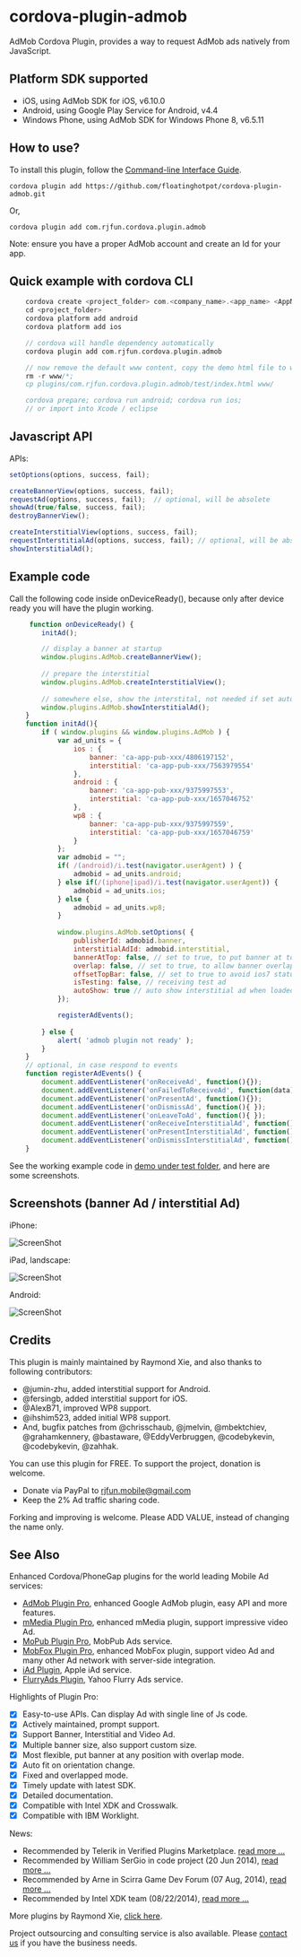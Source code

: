 # cordova-plugin-admob #

AdMob Cordova Plugin, provides a way to request AdMob ads natively from JavaScript. 

## Platform SDK supported ##

* iOS, using AdMob SDK for iOS, v6.10.0
* Android, using Google Play Service for Android, v4.4
* Windows Phone, using AdMob SDK for Windows Phone 8, v6.5.11

## How to use? ##
To install this plugin, follow the [Command-line Interface Guide](http://cordova.apache.org/docs/en/edge/guide_cli_index.md.html#The%20Command-line%20Interface).

    cordova plugin add https://github.com/floatinghotpot/cordova-plugin-admob.git
    
Or,

    cordova plugin add com.rjfun.cordova.plugin.admob

Note: ensure you have a proper AdMob account and create an Id for your app.

## Quick example with cordova CLI ##
```c
    cordova create <project_folder> com.<company_name>.<app_name> <AppName>
    cd <project_folder>
    cordova platform add android
    cordova platform add ios

    // cordova will handle dependency automatically
    cordova plugin add com.rjfun.cordova.plugin.admob

    // now remove the default www content, copy the demo html file to www
    rm -r www/*;
    cp plugins/com.rjfun.cordova.plugin.admob/test/index.html www/

    cordova prepare; cordova run android; cordova run ios;
    // or import into Xcode / eclipse
```

## Javascript API ##

APIs:
```javascript
setOptions(options, success, fail);

createBannerView(options, success, fail);
requestAd(options, success, fail);  // optional, will be absolete
showAd(true/false, success, fail); 
destroyBannerView();

createInterstitialView(options, success, fail);
requestInterstitialAd(options, success, fail); // optional, will be absolete
showInterstitialAd();
```

## Example code ##
Call the following code inside onDeviceReady(), because only after device ready you will have the plugin working.
```javascript
     function onDeviceReady() {
        initAd();

        // display a banner at startup
        window.plugins.AdMob.createBannerView();
        
        // prepare the interstitial
        window.plugins.AdMob.createInterstitialView();
        
        // somewhere else, show the interstital, not needed if set autoShow = true
        window.plugins.AdMob.showInterstitialAd();
    }
    function initAd(){
        if ( window.plugins && window.plugins.AdMob ) {
    	    var ad_units = {
				ios : {
					banner: 'ca-app-pub-xxx/4806197152',
					interstitial: 'ca-app-pub-xxx/7563979554'
				},
				android : {
					banner: 'ca-app-pub-xxx/9375997553',
					interstitial: 'ca-app-pub-xxx/1657046752'
				},
				wp8 : {
					banner: 'ca-app-pub-xxx/9375997559',
					interstitial: 'ca-app-pub-xxx/1657046759'
				}
    	    };
    	    var admobid = "";
    	    if( /(android)/i.test(navigator.userAgent) ) {
    	    	admobid = ad_units.android;
    	    } else if(/(iphone|ipad)/i.test(navigator.userAgent)) {
    	    	admobid = ad_units.ios;
    	    } else {
    	    	admobid = ad_units.wp8;
    	    }
            
            window.plugins.AdMob.setOptions( {
                publisherId: admobid.banner,
                interstitialAdId: admobid.interstitial,
                bannerAtTop: false, // set to true, to put banner at top
                overlap: false, // set to true, to allow banner overlap webview
                offsetTopBar: false, // set to true to avoid ios7 status bar overlap
                isTesting: false, // receiving test ad
                autoShow: true // auto show interstitial ad when loaded
            });

            registerAdEvents();
            
        } else {
            alert( 'admob plugin not ready' );
        }
    }
	// optional, in case respond to events
    function registerAdEvents() {
    	document.addEventListener('onReceiveAd', function(){});
        document.addEventListener('onFailedToReceiveAd', function(data){});
        document.addEventListener('onPresentAd', function(){});
        document.addEventListener('onDismissAd', function(){ });
        document.addEventListener('onLeaveToAd', function(){ });
        document.addEventListener('onReceiveInterstitialAd', function(){ });
        document.addEventListener('onPresentInterstitialAd', function(){ });
        document.addEventListener('onDismissInterstitialAd', function(){ });
    }
```

See the working example code in [demo under test folder](test/index.html), and here are some screenshots.
 
## Screenshots (banner Ad / interstitial Ad) ##

iPhone:

![ScreenShot](demo/admob-iphone.jpg)

iPad, landscape:

![ScreenShot](demo/admob-ipad-landscape.jpg)

Android:

![ScreenShot](demo/admob-android.jpg)

## Credits ##

This plugin is mainly maintained by Raymond Xie, and also thanks to following contributors:

* @jumin-zhu, added interstitial support for Android.
* @fersingb, added interstitial support for iOS.
* @AlexB71, improved WP8 support.
* @ihshim523, added initial WP8 support.
* And, bugfix patches from @chrisschaub, @jmelvin, @mbektchiev, @grahamkennery, @bastaware, @EddyVerbruggen, @codebykevin, @codebykevin, @zahhak.

You can use this plugin for FREE. To support the project, donation is welcome.

* Donate via PayPal to rjfun.mobile@gmail.com
* Keep the 2% Ad traffic sharing code.

Forking and improving is welcome. Please ADD VALUE, instead of changing the name only.

## See Also ##

Enhanced Cordova/PhoneGap plugins for the world leading Mobile Ad services:

* [AdMob Plugin Pro](https://github.com/floatinghotpot/cordova-admob-pro), enhanced Google AdMob plugin, easy API and more features.
* [mMedia Plugin Pro](https://github.com/floatinghotpot/cordova-plugin-mmedia), enhanced mMedia plugin, support impressive video Ad.
* [MoPub Plugin Pro](https://github.com/floatinghotpot/cordova-plugin-mopub), MobPub Ads service.
* [MobFox Plugin Pro](https://github.com/floatinghotpot/cordova-mobfox-pro), enhanced MobFox plugin, support video Ad and many other Ad network with server-side integration.
* [iAd Plugin](https://github.com/floatinghotpot/cordova-plugin-iad), Apple iAd service. 
* [FlurryAds Plugin](https://github.com/floatinghotpot/cordova-plugin-flurry), Yahoo Flurry Ads service.

Highlights of Plugin Pro:
- [x] Easy-to-use APIs. Can display Ad with single line of Js code.
- [x] Actively maintained, prompt support.
- [x] Support Banner, Interstitial and Video Ad.
- [x] Multiple banner size, also support custom size.
- [x] Most flexible, put banner at any position with overlap mode.
- [x] Auto fit on orientation change.
- [x] Fixed and overlapped mode.
- [x] Timely update with latest SDK.
- [x] Detailed documentation.
- [x] Compatible with Intel XDK and Crosswalk.
- [x] Compatible with IBM Worklight.

News:
- Recommended by Telerik in Verified Plugins Marketplace. [read more ...](http://plugins.telerik.com/plugin/admob)
- Recommended by William SerGio in code project (20 Jun 2014), [read more ...](http://www.codeproject.com/Articles/788304/AdMob-Plugin-for-Latest-Version-of-PhoneGap-Cordov)
- Recommended by Arne in Scirra Game Dev Forum (07 Aug, 2014), [read more ...](https://www.scirra.com/forum/plugin-admob-ads-for-crosswalk_t111940)
- Recommended by Intel XDK team (08/22/2014), [read more ...](https://software.intel.com/en-us/html5/articles/adding-google-play-services-to-your-cordova-application)

More plugins by Raymond Xie, [click here](http://floatinghotpot.github.io/).

Project outsourcing and consulting service is also available. Please [contact us](http://floatinghotpot.github.io) if you have the business needs.

